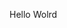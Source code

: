 Hello Wolrd


























































































































































































































































































































































































































































































